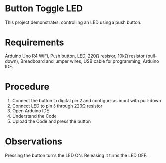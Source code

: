 # Button Toggle LED

This project demonstrates: controlling an LED using a push button.

# Requirements
Arduino Uno R4 WiFi,
Push button,
LED,
220Ω resistor,
10kΩ resistor (pull-down),
Breadboard and jumper wires,
USB cable for programming,
Arduino IDE.

# Procedure
1. Connect the button to digital pin 2 and configure as input with pull-down
2. Connect LED to pin 8 through 220Ω resistor
3. Open Arduino IDE
4. Understand the Code
5. Upload the Code and press the button

# Observations
Pressing the button turns the LED ON. Releasing it turns the LED OFF.

